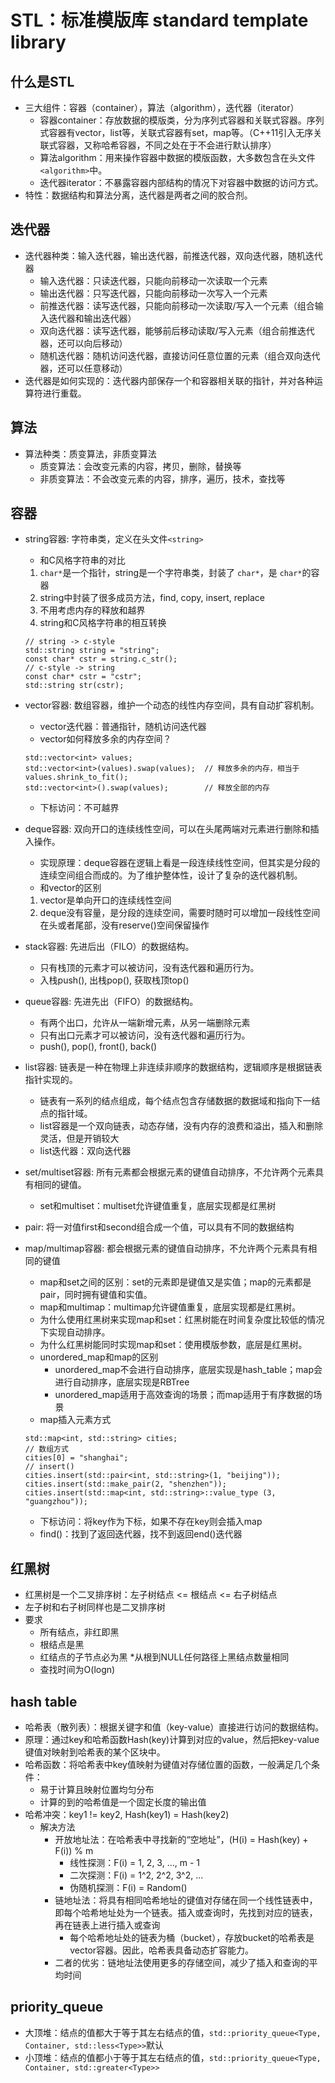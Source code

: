 # STL：标准模版库 standard template library

## 什么是STL
* 三大组件：容器（container），算法（algorithm），迭代器（iterator）
    * 容器container：存放数据的模版类，分为序列式容器和关联式容器。序列式容器有vector，list等，关联式容器有set，map等。（C++11引入无序关联式容器，又称哈希容器，不同之处在于不会进行默认排序）
    * 算法algorithm：用来操作容器中数据的模版函数，大多数包含在头文件`<algorithm>`中。
    * 迭代器iterator：不暴露容器内部结构的情况下对容器中数据的访问方式。
* 特性：数据结构和算法分离，迭代器是两者之间的胶合剂。

## 迭代器
* 迭代器种类：输入迭代器，输出迭代器，前推迭代器，双向迭代器，随机迭代器
    * 输入迭代器：只读迭代器，只能向前移动一次读取一个元素
    * 输出迭代器：只写迭代器，只能向前移动一次写入一个元素
    * 前推迭代器：读写迭代器，只能向前移动一次读取/写入一个元素（组合输入迭代器和输出迭代器）
    * 双向迭代器：读写迭代器，能够前后移动读取/写入元素（组合前推迭代器，还可以向后移动）
    * 随机迭代器：随机访问迭代器，直接访问任意位置的元素（组合双向迭代器，还可以任意移动）
* 迭代器是如何实现的：迭代器内部保存一个和容器相关联的指针，并对各种运算符进行重载。

## 算法
* 算法种类：质变算法，非质变算法
    * 质变算法：会改变元素的内容，拷贝，删除，替换等
    * 非质变算法：不会改变元素的内容，排序，遍历，技术，查找等

## 容器
* string容器: 字符串类，定义在头文件`<string>`
    * 和C风格字符串的对比
    1. `char*`是一个指针，string是一个字符串类，封装了 `char*`，是 `char*`的容器
    2. string中封装了很多成员方法，find, copy, insert, replace
    3. 不用考虑内存的释放和越界
    4. string和C风格字符串的相互转换
    ```
    // string -> c-style
    std::string string = "string";
    const char* cstr = string.c_str();
    // c-style -> string
    const char* cstr = "cstr";
    std::string str(cstr);
    ```
* vector容器: 数组容器，维护一个动态的线性内存空间，具有自动扩容机制。
    * vector迭代器：普通指针，随机访问迭代器
    * vector如何释放多余的内存空间？
    ```
    std::vector<int> values;
    std::vector<int>(values).swap(values);  // 释放多余的内存，相当于values.shrink_to_fit();
    std::vector<int>().swap(values);        // 释放全部的内存
    ```
    * 下标访问：不可越界

* deque容器: 双向开口的连续线性空间，可以在头尾两端对元素进行删除和插入操作。
    * 实现原理：deque容器在逻辑上看是一段连续线性空间，但其实是分段的连续空间组合而成的。为了维护整体性，设计了复杂的迭代器机制。
    * 和vector的区别
    1. vector是单向开口的连续线性空间
    2. deque没有容量，是分段的连续空间，需要时随时可以增加一段线性空间在头或者尾部，没有reserve()空间保留操作

* stack容器: 先进后出（FILO）的数据结构。
    * 只有栈顶的元素才可以被访问，没有迭代器和遍历行为。
    * 入栈push(), 出栈pop(), 获取栈顶top()

* queue容器: 先进先出（FIFO）的数据结构。
    * 有两个出口，允许从一端新增元素，从另一端删除元素
    * 只有出口元素才可以被访问，没有迭代器和遍历行为。
    * push(), pop(), front(), back()

* list容器: 链表是一种在物理上非连续非顺序的数据结构，逻辑顺序是根据链表指针实现的。
    * 链表有一系列的结点组成，每个结点包含存储数据的数据域和指向下一结点的指针域。
    * list容器是一个双向链表，动态存储，没有内存的浪费和溢出，插入和删除灵活，但是开销较大
    * list迭代器：双向迭代器

* set/multiset容器: 所有元素都会根据元素的键值自动排序，不允许两个元素具有相同的键值。
    * set和multiset：multiset允许键值重复，底层实现都是红黑树

* pair: 将一对值first和second组合成一个值，可以具有不同的数据结构

* map/multimap容器: 都会根据元素的键值自动排序，不允许两个元素具有相同的键值
    * map和set之间的区别：set的元素即是键值又是实值；map的元素都是pair，同时拥有键值和实值。
    * map和multimap：multimap允许键值重复，底层实现都是红黑树。
    * 为什么使用红黑树来实现map和set：红黑树能在时间复杂度比较低的情况下实现自动排序。
    * 为什么红黑树能同时实现map和set：使用模版参数，底层是红黑树。
    * unordered_map和map的区别
        * unordered_map不会进行自动排序，底层实现是hash_table；map会进行自动排序，底层实现是RBTree
        * unordered_map适用于高效查询的场景；而map适用于有序数据的场景
    * map插入元素方式
    ```
    std::map<int, std::string> cities;
    // 数组方式
    cities[0] = "shanghai";
    // insert()
    cities.insert(std::pair<int, std::string>(1, "beijing"));
    cities.insert(std::make_pair(2, "shenzhen"));
    cities.insert(std::map<int, std::string>::value_type (3, "guangzhou"));
    ```
    * 下标访问：将key作为下标，如果不存在key则会插入map
    * find()：找到了返回迭代器，找不到返回end()迭代器

## 红黑树
* 红黑树是一个二叉排序树：左子树结点 <= 根结点 <= 右子树结点
* 左子树和右子树同样也是二叉排序树
* 要求
    * 所有结点，非红即黑
    * 根结点是黑
    * 红结点的子节点必为黑
    *从根到NULL任何路径上黑结点数量相同
    * 查找时间为O(logn)

## hash table
* 哈希表（散列表）：根据关键字和值（key-value）直接进行访问的数据结构。
* 原理：通过key和哈希函数Hash(key)计算到对应的value，然后把key-value键值对映射到哈希表的某个区块中。
* 哈希函数：将哈希表中key值映射为键值对存储位置的函数，一般满足几个条件：
    * 易于计算且映射位置均匀分布
    * 计算的到的哈希值是一个固定长度的输出值
* 哈希冲突：key1 != key2, Hash(key1) = Hash(key2)
    * 解决方法
        * 开放地址法：在哈希表中寻找新的“空地址”，(H(i) = Hash(key) + F(i)) \% m
            * 线性探测：F(i) = 1, 2, 3, ..., m - 1
            * 二次探测：F(i) = 1^2, 2^2, 3^2, ...
            * 伪随机探测：F(i) = Random()
        * 链地址法：将具有相同哈希地址的键值对存储在同一个线性链表中，即每个哈希地址处为一个链表。插入或查询时，先找到对应的链表，再在链表上进行插入或查询
            * 每个哈希地址处的链表为桶（bucket），存放bucket的哈希表是vector容器。因此，哈希表具备动态扩容能力。
        * 二者的优劣：链地址法使用更多的存储空间，减少了插入和查询的平均时间

## priority_queue
* 大顶堆：结点的值都大于等于其左右结点的值，`std::priority_queue<Type, Container, std::less<Type>>`默认
* 小顶堆：结点的值都小于等于其左右结点的值，`std::priority_queue<Type, Container, std::greater<Type>>`